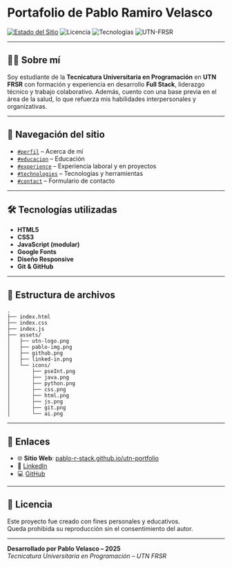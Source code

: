 # Portafolio de Pablo Ramiro Velasco

[![Estado del Sitio](https://img.shields.io/website?url=https%3A%2F%2Fpablo-r-stack.github.io%2Futn-portfolio)](https://pablo-r-stack.github.io/utn-portfolio)
![Licencia](https://img.shields.io/badge/Licencia-Personal%20y%20educativa-blue)
![Tecnologías](https://img.shields.io/badge/HTML5%20%7C%20CSS3%20%7C%20JS-Frontend-orange)
![UTN-FRSR](https://img.shields.io/badge/UTN-FRSR-blue)

---

## 🧑‍💻 Sobre mí

Soy estudiante de la **Tecnicatura Universitaria en Programación** en **UTN FRSR** con formación y experiencia en desarrollo **Full Stack**, liderazgo técnico y trabajo colaborativo. Además, cuento con una base previa en el área de la salud, lo que refuerza mis habilidades interpersonales y organizativas.

---

## 🧭 Navegación del sitio

- [`#perfil`](#perfil) – Acerca de mí  
- [`#educacion`](#educacion) – Educación  
- [`#experience`](#experience) – Experiencia laboral y en proyectos  
- [`#technologies`](#technologies) – Tecnologías y herramientas  
- [`#contact`](#contact) – Formulario de contacto  

---

## 🛠️ Tecnologías utilizadas

- **HTML5**
- **CSS3**
- **JavaScript (modular)**
- **Google Fonts**
- **Diseño Responsive**
- **Git & GitHub**

---

## 📁 Estructura de archivos

```
.
├── index.html
├── index.css
├── index.js
├── assets/
│   ├── utn-logo.png
│   ├── pablo-img.png
│   ├── github.png
│   ├── linked-in.png
│   └── icons/
│       ├── pseInt.png
│       ├── java.png
│       ├── python.png
│       ├── css.png
│       ├── html.png
│       ├── js.png
│       ├── git.png
│       └── ai.png
```

---

## 🔗 Enlaces

- 🌐 **Sitio Web**: [pablo-r-stack.github.io/utn-portfolio](https://pablo-r-stack.github.io/utn-portfolio)
- 🧠 [LinkedIn](https://www.linkedin.com/in/pablo-r-velasco/)
- 💻 [GitHub](https://github.com/Pablo-r-stack)

---

## 📝 Licencia

Este proyecto fue creado con fines personales y educativos.  
Queda prohibida su reproducción sin el consentimiento del autor.

---

**Desarrollado por Pablo Velasco – 2025**  
_Tecnicatura Universitaria en Programación – UTN FRSR_
